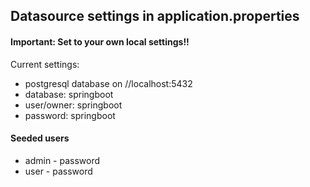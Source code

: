 ## Datasource settings in application.properties

#### Important: Set to your own local settings!!

Current settings:
* postgresql database on //localhost:5432
* database: springboot
* user/owner: springboot
* password: springboot

#### Seeded users

* admin - password
* user - password